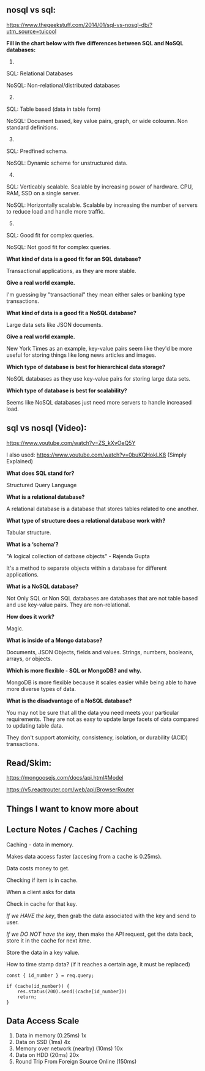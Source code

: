 ## nosql vs sql: 
https://www.thegeekstuff.com/2014/01/sql-vs-nosql-db/?utm_source=tuicool

**Fill in the chart below with five differences between SQL and NoSQL databases:**

1. 
SQL: Relational Databases

NoSQL: Non-relational/distributed databases

2. 
SQL: Table based (data in table form)

NoSQL: Document based, key value pairs, graph, or wide coloumn.
Non standard definitions. 

3.
SQL: Predfined schema.

NoSQL: Dynamic scheme for unstructured data.

4.
SQL: Verticably scalable. Scalable by increasing power of hardware. CPU, RAM, SSD on a single server.

NoSQL: Horizontally scalable. Scalable by increasing the number of servers to reduce load and handle more traffic.

5.
SQL: Good fit for complex queries.

NoSQL: Not good fit for complex queries.

**What kind of data is a good fit for an SQL database?**

Transactional applications, as they are more stable.

**Give a real world example.**

I'm guessing by "transactional" they mean either sales or banking type transactions.

**What kind of data is a good fit a NoSQL database?**

Large data sets like JSON documents.

**Give a real world example.**

New York Times as an example, key-value pairs seem like they'd be more useful for storing things like long news articles and images.

**Which type of database is best for hierarchical data storage?**

NoSQL databases as they use key-value pairs for storing large data sets.

**Which type of database is best for scalability?**

Seems like NoSQL databases just need more servers to handle increased load.

## sql vs nosql (Video):
https://www.youtube.com/watch?v=ZS_kXvOeQ5Y

I also used: https://www.youtube.com/watch?v=0buKQHokLK8 (Simply Explained)

**What does SQL stand for?**

Structured Query Language

**What is a relational database?**

A relational database is a database that stores tables related to one another.

**What type of structure does a relational database work with?**

Tabular structure.

**What is a ‘schema’?**

"A logical collection of datbase objects" - Rajenda Gupta

It's a method to separate objects within a database for different applications.

**What is a NoSQL database?**

Not Only SQL or Non SQL databases are databases that are not table based and use key-value pairs. They are non-relational.

**How does it work?**

Magic. 

**What is inside of a Mongo database?**

Documents, JSON Objects, fields and values. Strings, numbers, booleans, arrays, or objects.

**Which is more flexible - SQL or MongoDB? and why.**

MongoDB is more flexible because it scales easier while being able to have more diverse types of data.

**What is the disadvantage of a NoSQL database?**

You may not be sure that all the data you need meets your particular requirements. They are not as easy to update large facets of data compared to updating table data.

They don't support atomicity, consistency, isolation, or durability (ACID) transactions.

## Read/Skim: 

https://mongoosejs.com/docs/api.html#Model

https://v5.reactrouter.com/web/api/BrowserRouter


## Things I want to know more about

## Lecture Notes / Caches / Caching

Caching - data in memory.

Makes data access faster (accesing from a cache is 0.25ms).

Data costs money to get.

Checking if item is in cache.

When a client asks for data

Check in cache for that key. 

*If we HAVE the key*, then grab the data associated with the key and send to user.

*If we DO NOT have the key*, then make the API request, get the data back, store it in the cache for next itme.

Store the data in a key value.

How to time stamp data? (if it reaches a certain age, it must be replaced)

```
const { id_number } = req.query;

if (cache(id_number)) {
    res.status(200).send((cache[id_number]))
    return;
}
```



## Data Access Scale

1. Data in memory (0.25ms) 1x
2. Data on SSD (1ms) 4x
3. Memory over network (nearby) (10ms) 10x
4. Data on HDD (20ms) 20x
5. Round Trip From Foreign Source Online (150ms) 